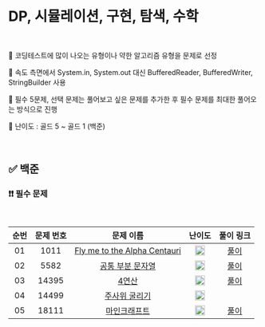 # DP, 시뮬레이션, 구현, 탐색, 수학

<br/>

📌 코딩테스트에 많이 나오는 유형이나 약한 알고리즘 유형을 문제로 선정

📌 속도 측면에서 System.in, System.out 대신 BufferedReader, BufferedWriter, StringBuilder 사용

📌 필수 5문제, 선택 문제는 풀어보고 싶은 문제를 추가한 후 필수 문제를 최대한 풀어오는 방식으로 진행

📌 난이도 : 골드 5 ~ 골드 1 (백준)

<br/>

## ✅ 백준

### ❗❗ 필수 문제

<br/>

순번 | 문제 번호 | 문제 이름 | 난이도 | 풀이 링크
:---: | :---: | :---: | :---: | :---: 
01 | 1011 | [Fly me to the Alpha Centauri](https://www.acmicpc.net/problem/1011) | <img src="https://static.solved.ac/tier_small/11.svg" width=20px> | [풀이](https://github.com/psj98/Java_Study_Coding_18/blob/main/study/src/study_230726/problemset/boj_1011.java)
02 | 5582 | [공통 부분 문자열](https://www.acmicpc.net/problem/5582) | <img src="https://static.solved.ac/tier_small/11.svg" width=20px> | [풀이](https://github.com/psj98/Java_Study_Coding_18/blob/main/study/src/study_230726/problemset/boj_5582.java)
03 | 14395 | [4연산](https://www.acmicpc.net/problem/14395) | <img src="https://static.solved.ac/tier_small/11.svg" width=20px> | [풀이](https://github.com/psj98/Java_Study_Coding_18/blob/main/study/src/study_230726/problemset/boj_14395.java)
04 | 14499 | [주사위 굴리기](https://www.acmicpc.net/problem/14499) | <img src="https://static.solved.ac/tier_small/12.svg" width=20px> | []()
05 | 18111 | [마인크래프트](https://www.acmicpc.net/problem/18111) | <img src="https://static.solved.ac/tier_small/8.svg" width=20px> | [풀이](https://github.com/psj98/Java_Study_Coding_18/blob/main/study/src/study_230726/problemset/boj_18111.java)